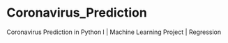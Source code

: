 # Coronavirus_Prediction
 Coronavirus Prediction in Python l | Machine Learning Project | Regression
